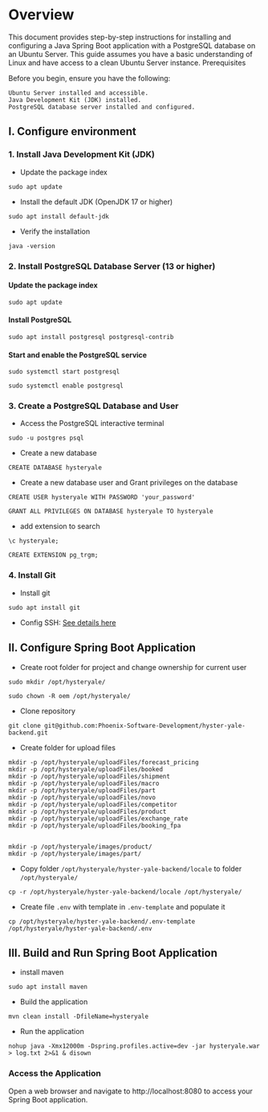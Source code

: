 # Overview

This document provides step-by-step instructions for installing and configuring a Java Spring Boot application with a PostgreSQL database on an Ubuntu Server. This guide assumes you have a basic understanding of Linux and have access to a clean Ubuntu Server instance.
Prerequisites

Before you begin, ensure you have the following:

    Ubuntu Server installed and accessible.
    Java Development Kit (JDK) installed.
    PostgreSQL database server installed and configured.

## I. Configure environment

### 1. Install Java Development Kit (JDK)

- Update the package index
```
sudo apt update
```

- Install the default JDK (OpenJDK 17 or higher)
```
sudo apt install default-jdk 
 ```

- Verify the installation
```
java -version
```

### 2. Install PostgreSQL Database Server (13 or higher)

#### Update the package index
```
sudo apt update
```

#### Install PostgreSQL
```
sudo apt install postgresql postgresql-contrib
```

#### Start and enable the PostgreSQL service
```
sudo systemctl start postgresql

sudo systemctl enable postgresql
```

### 3. Create a PostgreSQL Database and User

- Access the PostgreSQL interactive terminal
```
sudo -u postgres psql
```

- Create a new database
```
CREATE DATABASE hysteryale
```
- Create a new database user and Grant privileges on the database
```
CREATE USER hysteryale WITH PASSWORD 'your_password'

GRANT ALL PRIVILEGES ON DATABASE hysteryale TO hysteryale
```

- add extension to search  
```
\c hysteryale;

CREATE EXTENSION pg_trgm;
```
### 4. Install Git
- Install git
```
sudo apt install git
```
- Config SSH: <a href="https://docs.github.com/en/authentication/connecting-to-github-with-ssh/generating-a-new-ssh-key-and-adding-it-to-the-ssh-agent">See details here</a>
## II. Configure Spring Boot Application

- Create root folder for project and change ownership for current user
```
sudo mkdir /opt/hysteryale/

sudo chown -R oem /opt/hysteryale/
```

- Clone repository
```
git clone git@github.com:Phoenix-Software-Development/hyster-yale-backend.git
```

- Create folder for upload files
```
mkdir -p /opt/hysteryale/uploadFiles/forecast_pricing
mkdir -p /opt/hysteryale/uploadFiles/booked
mkdir -p /opt/hysteryale/uploadFiles/shipment
mkdir -p /opt/hysteryale/uploadFiles/macro
mkdir -p /opt/hysteryale/uploadFiles/part
mkdir -p /opt/hysteryale/uploadFiles/novo
mkdir -p /opt/hysteryale/uploadFiles/competitor
mkdir -p /opt/hysteryale/uploadFiles/product
mkdir -p /opt/hysteryale/uploadFiles/exchange_rate
mkdir -p /opt/hysteryale/uploadFiles/booking_fpa


mkdir -p /opt/hysteryale/images/product/
mkdir -p /opt/hysteryale/images/part/
```
- Copy folder `/opt/hysteryale/hyster-yale-backend/locale` to folder `/opt/hysteryale/`
```
cp -r /opt/hysteryale/hyster-yale-backend/locale /opt/hysteryale/
```

- Create file `.env` with template in `.env-template` and populate it
```
cp /opt/hysteryale/hyster-yale-backend/.env-template /opt/hysteryale/hyster-yale-backend/.env
```

## III. Build and Run Spring Boot Application

- install maven
```
sudo apt install maven
```

- Build the application
```
mvn clean install -DfileName=hysteryale
```

- Run the application
```
nohup java -Xmx12000m -Dspring.profiles.active=dev -jar hysteryale.war > log.txt 2>&1 & disown
```

### Access the Application

Open a web browser and navigate to http://localhost:8080 to access your Spring Boot application.
